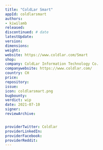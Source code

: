 ```yaml
---
title: "ColdLar Smart"
appId: coldlarsmart
authors:
- kiwilamb
released: 
discontinued: # date
latestUpdate:
version:
dimensions: 
weight: 
website: https://www.coldlar.com/Smart
shop: 
company: ColdLar Information Technology Co.
companywebsite: https://www.coldlar.com/
country: CH
price: 
repository: 
issue:
icon: coldlarsmart.png
bugbounty:
verdict: wip
date: 2021-07-10
signer:
reviewArchive:


providerTwitter: Coldlar
providerLinkedIn: 
providerFacebook: 
providerReddit: 
---
```


